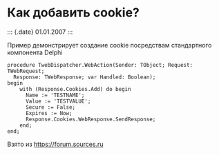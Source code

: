 Как добавить cookie?
====================

::: {.date}
01.01.2007
:::

Пример демонстрирует создание cookie посредствам стандартного компонента
Delphi

    procedure TwebDispatcher.WebAction(Sender: TObject; Request: TWebRequest; 
      Response: TWebResponse; var Handled: Boolean); 
    begin 
        with (Response.Cookies.Add) do begin 
          Name := 'TESTNAME'; 
          Value := 'TESTVALUE'; 
          Secure := False; 
          Expires := Now; 
          Response.Cookies.WebResponse.SendResponse; 
        end; 
    end; 

Взято из <https://forum.sources.ru>
